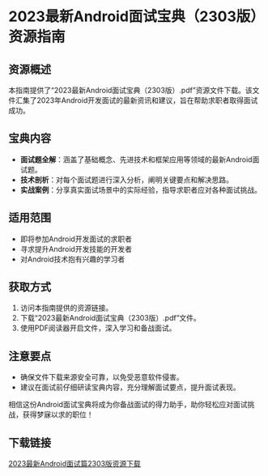 # 2023最新Android面试宝典（2303版）资源指南

## 资源概述

本指南提供了“2023最新Android面试宝典（2303版）.pdf”资源文件下载。该文件汇集了2023年Android开发面试的最新资讯和建议，旨在帮助求职者取得面试成功。

## 宝典内容

- **面试题全解**：涵盖了基础概念、先进技术和框架应用等领域的最新Android面试题。
- **技术剖析**：对每个面试题进行深入分析，阐明关键要点和解决思路。
- **实战案例**：分享真实面试场景中的实际经验，指导求职者应对各种面试挑战。

## 适用范围

- 即将参加Android开发面试的求职者
- 寻求提升Android开发技能的开发者
- 对Android技术抱有兴趣的学习者

## 获取方式

1. 访问本指南提供的资源链接。
2. 下载“2023最新Android面试宝典（2303版）.pdf”文件。
3. 使用PDF阅读器开启文件，深入学习和备战面试。

## 注意要点

- 确保文件下载来源安全可靠，以免受恶意软件侵害。
- 建议在面试前仔细研读宝典内容，充分理解面试要点，提升面试表现。

相信这份Android面试宝典将成为你备战面试的得力助手，助你轻松应对面试挑战，获得梦寐以求的职位！

## 下载链接

[2023最新Android面试篇2303版资源下载](https://pan.quark.cn/s/039d805a5851)